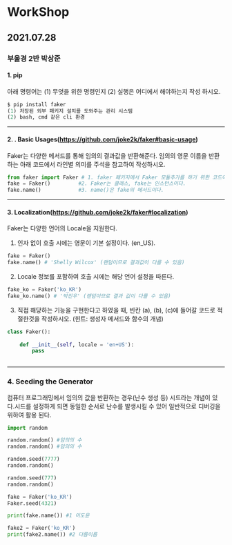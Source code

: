 

# WorkShop

## 2021.07.28
### 부울경 2반 박상준

#### 1. pip

아래 명령어는 (1) 무엇을 위한 명령인지 (2) 실행은 어디에서 해야하는지 작성 하시오.


``` python
$ pip install faker
(1) 저장된 외부 패키지 설치를 도와주는 관리 시스템
(2) bash, cmd 같은 cli 환경
```

---

#### 2. . Basic Usages(https://github.com/joke2k/faker#basic-usage)

Faker는 다양한 메서드를 통해 임의의 결과값을 반환해준다.
임의의 영문 이름을 반환하는 아래 코드에서 라인별 의미를 주석을 참고하여 작성하시오.


```python
from faker import Faker # 1. faker 패키지에서 Faker 모듈추가를 하기 위한 코드이다.
fake = Faker() 		   #2. Faker는 클래스, fake는 인스턴스이다.
fake.name()			   #3. name()은 fake의 메서드이다.
```

---

#### 3. Localization(https://github.com/joke2k/faker#localization)

Faker는 다양한 언어의 Locale을 지원한다.
1.	인자 없이 호출 시에는 영문이 기본 설정이다. (en_US).


```python
fake = Faker()
fake.name() # 'Shelly Wilcox' (랜덤이므로 결과값이 다를 수 있음)
```

2. Locale 정보를 포함하여 호출 시에는 해당 언어 설정을 따른다.

```python
fake_ko = Faker('ko_KR')
fake_ko.name() # '박진우' (랜덤이므로 결과 값이 다를 수 있음)
```

3. 직접 해당하는 기능을 구현한다고 하였을 때, 빈칸 (a), (b), (c)에 들어갈 코드로 적절한것을 작성하시오. (힌트: 생성자 메서드와 함수의 개념)

```python
class Faker():
    
    def __init__(self, locale = 'en+US'):
        pass
        
```

---

### 4. Seeding the Generator

컴퓨터 프로그래밍에서 임의의 값을 반환하는 경우(난수 생성 등) 시드라는 개념이 있다.시드를 설정하게 되면 동일한 순서로 난수를 발생시킬 수 있어 일반적으로 디버깅을위하여 활용 된다.

```python
import random

random.random() #임의의 수
random.random() #임의의 수

random.seed(7777)
random.random()

random.seed(777)
random.random()
```

```python
fake = Faker('ko_KR')
Faker.seed(4321)

print(fake.name()) #1 이도윤

fake2 = Faker('ko_KR')
print(fake2.name()) #2 다름이름
```

